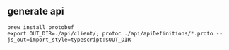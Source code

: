## generate api

```
brew install protobuf
export OUT_DIR=./api/client/; protoc ./api/apiDefinitions/*.proto --js_out=import_style=typescript:$OUT_DIR
```
